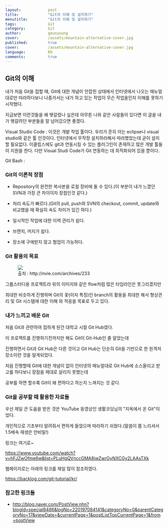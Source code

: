 ```yaml
---
layout:            post
title:             "Git의 이해 및 설치하기"
menutitle:         "Git의 이해 및 설치하기"
tags:              Git
category:          Git
author:            geunyoung
cover:             /assets/mountain-alternative-cover.jpg
published:         true
cover:             /assets/mountain-alternative-cover.jpg
language:          KO
comments:          true
---
```


## Git의 이해

내가 처음 Git을 접할 때, Git에 대한 개념이 안잡힌 상태에서 인터넷에서 나오는 매뉴얼대로만 따라하다보니 나중가서는 내가 하고 있는 작업이 무슨 작업을인지 이해를 못하기 시작했다.

지금보면 이런것들을 왜 헷갈렸나 싶은데 아무튼 나와 같은 사람들이 있다면 이 글을 내가 헷갈려던 부분들을 잘 넘어갔으면 좋겠다.

Visual Studio Code : 이것은 개발 작업 툴이다. 우리가 흔히 아는 eclipse나 visual studio와 같은 툴 인것이다. 인터넷에서 무작정 설치하라해서 따라했었는데 굳이 설치할 필요없다. 이클립스에도 git과 연동시킬 수 있는 플러그인이 존재하고 많은 개발 툴들이 지원을 한다. 다만 Visual Studi Code가 Git 연동하는 데 최적화되어 있을 뿐이다.

Git Bash : 


### Git의 이론적 장점

 - Repository의 완전한 복사본을 로컬 장비에 둘 수 있다.(이 부분이 내가 느꼈던 SVN과 가장 큰 차이이자 장점인것 같다.)

 - 처리 속도가 빠르다.(Git의 pull, push와 SVN의 checkout, commit, update와 비교했을 때 확실히 속도 차이가 있긴 하다.)
 
 - 일시적인 작업에 대한 이력 관리가 쉽다.

 - 브랜치, 머지가 쉽다.

 - 장소에 구애받지 않고 협업이 가능하다.



### Git 활용의 목표

<aside>
<figure>
<img src="{{ "/media/img/Git/flow.png" | absolute_url }}" />
<figcaption>출처 : http://nvie.com/archives/233 </figcaption>
</figure>
</aside>

그룹스터디용 프로젝트라 위의 이미지와 같은 flow처럼 많은 타임라인은 못그리겠지만

최대한 비슷하게 진행하며 Git의 꽃(이자 특징)인 branch의 활용을 최대한 해서 형상관리 및 Git 시스템에 대한 이해 와 적응을 목표로 두고 있다.



### 내가 느끼고 배운 Git

처음 Git과 관련하여 접하게 된건 대학교 시절 Git Hub였다.

이 프로젝트를 진행하기전까지만 해도 Git이 Git-Hub인 줄 알았는데 

진행하면서 Git과 Git Hub은 다른 것이고 Git Hub는 단순히 Git을 기반으로 한 원격저장소이란 것을 알게되었다.

처음 진행할때 Git에 대한 개념이 없이 인터넷의 매뉴얼대로 Git Hub에 소스올리고 받고를 하다보니 장점을 제대로 살리지 못했는데

공부를 하면 할수록 Git이 왜 편하다고 하는지 느껴지는 것 같다.



### Git을 공부할 때 활용한 자료들

우선 제일 큰 도움을 받은 것은 YouTube 동영상인 생활코딩님의 "지옥에서 온 Git"이었다. 

개인적으로 기초부터 알려줘서 편하게 들었으며 따라하기 쉬웠다.(말씀이 쫌 느리셔서 1.5배속 재생은 안비밀!)

링크는 여기로~

https://www.youtube.com/watch?v=hFJZwOfme6w&list=PLuHgQVnccGMA8iwZwrGyNXCGy2LAAsTXk


웹페이지로는 아래의 링크를 제일 많이 참조하였다.

https://backlog.com/git-tutorial/kr/



### 참고한 링크들

 - http://blog.naver.com/PostView.nhn?blogId=special9486&logNo=220197084141&categoryNo=0&parentCategoryNo=17&viewDate=&currentPage=1&postListTopCurrentPage=1&from=postView



